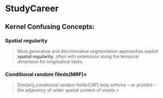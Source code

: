 # StudyCareer

## Kernel Confusing Concepts:
### Spatial regularity
>Most generative and discriminative segmentation approaches exploit **spatial regularity**,
often with extensions along the temporal dimension for longitudinal tasks.
### Conditional random fileds(MRF)<
>Similarly,conditional random fields(CRF) help enforce --or prohibit-- the adjacency of wider 
spatial content of voxels.<

